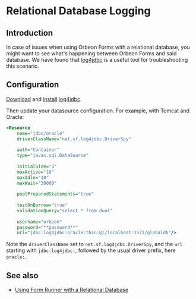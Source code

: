 # Relational Database Logging



## Introduction

In case of issues when using Orbeon Forms with a relational database, you might want to see what's happening between Orbeon Forms and said database. We have found that [log4jdbc](https://github.com/arthurblake/log4jdbc) is a useful tool for troubleshooting this scenario.

## Configuration

[Download](https://github.com/arthurblake/log4jdbc/releases) and [install](https://code.google.com/p/log4jdbc/) [log4jdbc](https://github.com/arthurblake/log4jdbc).

Then update your datasource configuration. For example, with Tomcat and Oracle:

```xml
<Resource
    name="jdbc/oracle"
    driverClassName="net.sf.log4jdbc.DriverSpy"
    
    auth="Container"
    type="javax.sql.DataSource"
    
    initialSize="3"
    maxActive="10"
    maxIdle="10"
    maxWait="30000"
    
    poolPreparedStatements="true"
    
    testOnBorrow="true"
    validationQuery="select * from dual"
    
    username="orbeon"
    password="**password**"
    url="jdbc:log4jdbc:oracle:thin:@//localhost:1521/globaldb"/>
```

Note the `driverClassName` set to `net.sf.log4jdbc.DriverSpy`, and the `url` starting with `jdbc:log4jdbc:`, followed by the usual driver prefix, here `oracle:`.

## See also

- [Using Form Runner with a Relational Database](/form-runner/persistence/relational-db.md)
